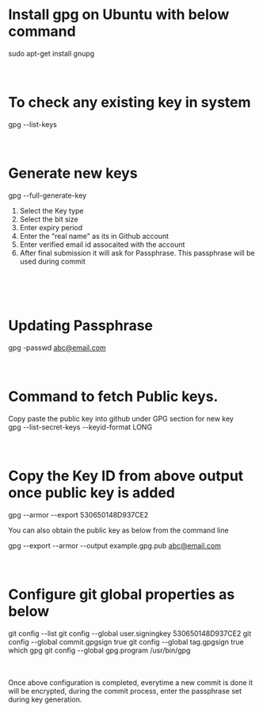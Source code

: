 # Install gpg on Ubuntu with below command
sudo apt-get install gnupg
</br>
</br>
</br>

# To check any existing key in system
gpg --list-keys
</br>
</br>
</br>

# Generate new keys
gpg --full-generate-key

1. Select the Key type
2. Select the bit size
3. Enter expiry period
4. Enter the "real name" as its in Github account
5. Enter verified email id assocaited with the account
6. After final submission it will ask for Passphrase. This passphrase will be used during commit
</br>
</br>
</br>

# Updating Passphrase
gpg -passwd abc@email.com
</br>
</br>
</br>

# Command to fetch Public keys. 
Copy paste the public key into github under GPG section for new key
</br>
gpg --list-secret-keys --keyid-format LONG
</br>
</br>
</br>

# Copy the Key ID from above output once public key is added
gpg --armor --export 530650148D937CE2

You can also obtain the public key as below from the command line

gpg --export --armor --output example.gpg.pub abc@email.com
</br>
</br>
</br>

# Configure git global properties as below
git config --list
git config --global user.signingkey 530650148D937CE2 
git config --global commit.gpgsign true
git config --global tag.gpgsign true
which gpg
git config --global gpg.program /usr/bin/gpg
</br>
</br>
</br>

Once above configuration is completed, everytime a new commit is done it will be encrypted,
during the commit process, enter the passphrase set during key generation.

